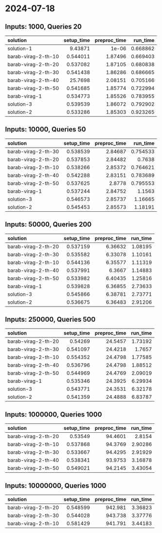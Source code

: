 # 2024-07-18

## Inputs: 1000, Queries 20

| solution            |   setup_time |   preproc_time |   run_time |
|:--------------------|-------------:|---------------:|-----------:|
| solution-1          |     9.43871  |        1e-06   |   0.668862 |
| barab-virag-2-th-10 |     0.544011 |        1.87496 |   0.669403 |
| barab-virag-2-th-20 |     0.537082 |        1.87105 |   0.680838 |
| barab-virag-2-th-30 |     0.541438 |        1.86286 |   0.686665 |
| barab-virag-2-th-40 |    25.7698   |        2.08151 |   0.705166 |
| barab-virag-2-th-50 |     0.541685 |        1.85774 |   0.722994 |
| barab-virag-1       |     0.534773 |        1.85526 |   0.783955 |
| solution-3          |     0.539539 |        1.86072 |   0.792902 |
| solution-2          |     0.533286 |        1.85303 |   0.923265 |

## Inputs: 10000, Queries 50

| solution            |   setup_time |   preproc_time |   run_time |
|:--------------------|-------------:|---------------:|-----------:|
| barab-virag-2-th-30 |     0.538539 |        2.84687 |   0.754533 |
| barab-virag-2-th-20 |     0.537853 |        2.84482 |   0.7638   |
| barab-virag-2-th-10 |     0.538266 |        2.85372 |   0.764621 |
| barab-virag-2-th-40 |     0.542288 |        2.83151 |   0.783689 |
| barab-virag-2-th-50 |     0.537625 |        2.8778  |   0.795553 |
| barab-virag-1       |     0.537244 |        2.84752 |   1.1563   |
| solution-3          |     0.546573 |        2.85737 |   1.16665  |
| solution-2          |     0.545453 |        2.85573 |   1.18191  |

## Inputs: 50000, Queries 200

| solution            |   setup_time |   preproc_time |   run_time |
|:--------------------|-------------:|---------------:|-----------:|
| barab-virag-2-th-20 |     0.537159 |        6.36632 |    1.08195 |
| barab-virag-2-th-30 |     0.535582 |        6.33078 |    1.10161 |
| barab-virag-2-th-10 |     0.544136 |        6.35577 |    1.11319 |
| barab-virag-2-th-40 |     0.537991 |        6.3667  |    1.14883 |
| barab-virag-2-th-50 |     0.533982 |        6.40435 |    1.25816 |
| barab-virag-1       |     0.539828 |        6.36855 |    2.73633 |
| solution-3          |     0.545866 |        6.38781 |    2.73771 |
| solution-2          |     0.536675 |        6.36483 |    2.91206 |

## Inputs: 250000, Queries 500

| solution            |   setup_time |   preproc_time |   run_time |
|:--------------------|-------------:|---------------:|-----------:|
| barab-virag-2-th-20 |     0.54269  |        24.5457 |    1.73192 |
| barab-virag-2-th-30 |     0.541097 |        24.4218 |    1.7657  |
| barab-virag-2-th-10 |     0.554352 |        24.4798 |    1.77585 |
| barab-virag-2-th-40 |     0.536796 |        24.4798 |    1.88512 |
| barab-virag-2-th-50 |     0.544969 |        24.4769 |    2.09019 |
| barab-virag-1       |     0.535346 |        24.3925 |    6.29934 |
| solution-3          |     0.543771 |        24.3531 |    6.32178 |
| solution-2          |     0.541359 |        24.4888 |    6.83787 |

## Inputs: 1000000, Queries 1000

| solution            |   setup_time |   preproc_time |   run_time |
|:--------------------|-------------:|---------------:|-----------:|
| barab-virag-2-th-20 |     0.53549  |        94.4601 |    2.8154  |
| barab-virag-2-th-10 |     0.537868 |        94.3769 |    2.90286 |
| barab-virag-2-th-30 |     0.533667 |        94.4295 |    2.91929 |
| barab-virag-2-th-40 |     0.538341 |        93.9753 |    3.16878 |
| barab-virag-2-th-50 |     0.549021 |        94.2145 |    3.43054 |

## Inputs: 10000000, Queries 1000

| solution            |   setup_time |   preproc_time |   run_time |
|:--------------------|-------------:|---------------:|-----------:|
| barab-virag-2-th-20 |     0.548599 |        942.981 |    3.36823 |
| barab-virag-2-th-30 |     0.544028 |        943.738 |    3.37776 |
| barab-virag-2-th-10 |     0.581429 |        941.791 |    3.44183 |